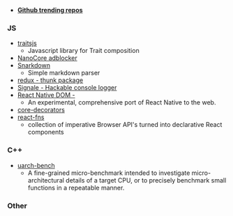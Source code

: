 - [**Github trending repos**](https://github.com/vitalets/github-trending-repos)

### JS
- [traitsjs](https://github.com/traitsjs/traits.js/#background-traits)
	- Javascript library for Trait composition
- [NanoCore adblocker](https://github.com/NanoAdblocker/NanoCore)
- [Snarkdown](https://github.com/developit/snarkdown)
	- Simple markdown parser
- [redux - thunk package](https://github.com/gaearon/redux-thunk)
- [Signale - Hackable console logger](https://github.com/klauscfhq/signale/blob/master/signale.js)
- [React Native DOM - ](https://github.com/vincentriemer/react-native-dom)
	- An experimental, comprehensive port of React Native to the web.
- [core-decorators](https://github.com/jayphelps/core-decorators.git)
- [react-fns](https://github.com/jaredpalmer/react-fns) 
	- collection of imperative Browser API's turned into declarative React components

### C++
- [uarch-bench](https://github.com/travisdowns/uarch-bench)
	- A fine-grained micro-benchmark intended to investigate micro-architectural details of a target CPU, or to precisely benchmark small functions in a repeatable manner.
	
### Other